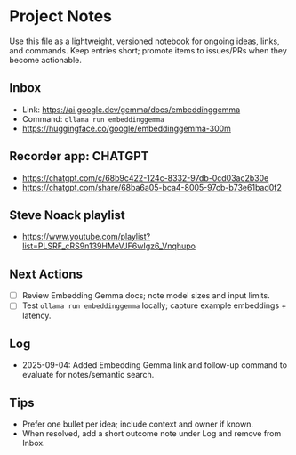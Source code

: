 # Project Notes

Use this file as a lightweight, versioned notebook for ongoing ideas, links, and commands. Keep entries short; promote items to issues/PRs when they become actionable.

## Inbox
- Link: https://ai.google.dev/gemma/docs/embeddinggemma
- Command: `ollama run embeddinggemma`
- https://huggingface.co/google/embeddinggemma-300m

## Recorder app: CHATGPT
- https://chatgpt.com/c/68b9c422-124c-8332-97db-0cd03ac2b30e
- https://chatgpt.com/share/68ba6a05-bca4-8005-97cb-b73e61bad0f2

## Steve Noack playlist
- https://www.youtube.com/playlist?list=PLSRF_cRS9n139HMeVJF6wIgz6_Vnqhupo

## Next Actions
- [ ] Review Embedding Gemma docs; note model sizes and input limits.
- [ ] Test `ollama run embeddinggemma` locally; capture example embeddings + latency.

## Log
- 2025-09-04: Added Embedding Gemma link and follow-up command to evaluate for notes/semantic search.

## Tips
- Prefer one bullet per idea; include context and owner if known.
- When resolved, add a short outcome note under Log and remove from Inbox.
